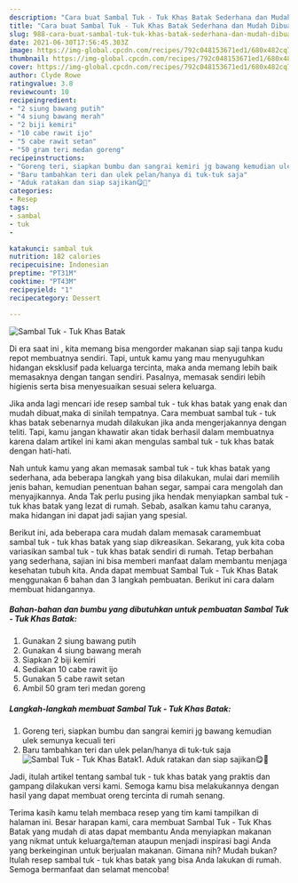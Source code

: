 ```yaml
---
description: "Cara buat Sambal Tuk - Tuk Khas Batak Sederhana dan Mudah Dibuat"
title: "Cara buat Sambal Tuk - Tuk Khas Batak Sederhana dan Mudah Dibuat"
slug: 988-cara-buat-sambal-tuk-tuk-khas-batak-sederhana-dan-mudah-dibuat
date: 2021-06-30T17:56:45.303Z
image: https://img-global.cpcdn.com/recipes/792c048153671ed1/680x482cq70/sambal-tuk-tuk-khas-batak-foto-resep-utama.jpg
thumbnail: https://img-global.cpcdn.com/recipes/792c048153671ed1/680x482cq70/sambal-tuk-tuk-khas-batak-foto-resep-utama.jpg
cover: https://img-global.cpcdn.com/recipes/792c048153671ed1/680x482cq70/sambal-tuk-tuk-khas-batak-foto-resep-utama.jpg
author: Clyde Rowe
ratingvalue: 3.8
reviewcount: 10
recipeingredient:
- "2 siung bawang putih"
- "4 siung bawang merah"
- "2 biji kemiri"
- "10 cabe rawit ijo"
- "5 cabe rawit setan"
- "50 gram teri medan goreng"
recipeinstructions:
- "Goreng teri, siapkan bumbu dan sangrai kemiri jg bawang kemudian ulek semunya kecuali teri"
- "Baru tambahkan teri dan ulek pelan/hanya di tuk-tuk saja"
- "Aduk ratakan dan siap sajikan😋🙏"
categories:
- Resep
tags:
- sambal
- tuk
- 

katakunci: sambal tuk  
nutrition: 182 calories
recipecuisine: Indonesian
preptime: "PT31M"
cooktime: "PT43M"
recipeyield: "1"
recipecategory: Dessert

---
```



![Sambal Tuk - Tuk Khas Batak](https://img-global.cpcdn.com/recipes/792c048153671ed1/680x482cq70/sambal-tuk-tuk-khas-batak-foto-resep-utama.jpg)

Di era  saat ini , kita memang bisa mengorder makanan siap saji tanpa kudu repot membuatnya sendiri. Tapi, untuk kamu yang mau menyuguhkan hidangan eksklusif pada keluarga tercinta, maka anda memang lebih baik memasaknya dengan tangan sendiri. Pasalnya, memasak sendiri lebih higienis serta bisa menyesuaikan sesuai selera keluarga.

Jika anda lagi mencari ide resep sambal tuk - tuk khas batak yang enak dan mudah dibuat,maka di sinilah tempatnya. Cara membuat sambal tuk - tuk khas batak  sebenarnya mudah dilakukan jika anda mengerjakannya dengan teliti. Tapi, kamu jangan khawatir akan tidak berhasil dalam membuatnya 
karena dalam artikel ini kami akan mengulas sambal tuk - tuk khas batak dengan hati-hati.  



Nah untuk kamu yang akan memasak sambal tuk - tuk khas batak yang sederhana, ada beberapa langkah yang bisa dilakukan, mulai dari memilih jenis bahan, kemudian penentuan bahan segar, sampai cara mengolah dan menyajikannya. Anda Tak perlu pusing jika hendak menyiapkan sambal tuk - tuk khas batak yang lezat di rumah. Sebab, asalkan kamu  tahu caranya, maka hidangan ini dapat jadi sajian yang spesial.

Berikut ini, ada beberapa cara mudah dalam memasak caramembuat sambal tuk - tuk khas batak yang siap dikreasikan. Sekarang, yuk kita coba variasikan sambal tuk - tuk khas batak sendiri di rumah. Tetap berbahan yang sederhana, sajian ini bisa memberi manfaat dalam membantu menjaga kesehatan tubuh kita. Anda dapat membuat Sambal Tuk - Tuk Khas Batak menggunakan 6 bahan dan 3 langkah pembuatan. Berikut ini cara dalam membuat hidangannya.

<!--inarticleads1-->

##### Bahan-bahan dan bumbu yang dibutuhkan untuk pembuatan Sambal Tuk - Tuk Khas Batak:

1. Gunakan 2 siung bawang putih
1. Gunakan 4 siung bawang merah
1. Siapkan 2 biji kemiri
1. Sediakan 10 cabe rawit ijo
1. Gunakan 5 cabe rawit setan
1. Ambil 50 gram teri medan goreng




<!--inarticleads2-->

##### Langkah-langkah membuat Sambal Tuk - Tuk Khas Batak:

1. Goreng teri, siapkan bumbu dan sangrai kemiri jg bawang kemudian ulek semunya kecuali teri
1. Baru tambahkan teri dan ulek pelan/hanya di tuk-tuk saja
<img src="//assets-global.cpcdn.com/assets/icons/button_play-2c75c40dde080a61004c1f40b05d8f140eaff45d7e9e6481dc71c63d2e7c4909.png" alt="Sambal Tuk - Tuk Khas Batak">1. Aduk ratakan dan siap sajikan😋🙏




Jadi, itulah artikel tentang  sambal tuk - tuk khas batak  yang praktis dan gampang dilakukan versi kami. Semoga kamu bisa melakukannya dengan hasil yang dapat membuat oreng tercinta di rumah senang. 

Terima kasih kamu telah membaca resep yang tim kami tampilkan di halaman ini. Besar harapan kami, cara membuat  Sambal Tuk - Tuk Khas Batak yang mudah di atas dapat membantu Anda menyiapkan makanan yang nikmat untuk keluarga/teman ataupun menjadi inspirasi bagi Anda yang berkeinginan untuk berjualan makanan. Gimana nih? Mudah bukan? Itulah resep sambal tuk - tuk khas batak yang bisa Anda lakukan di rumah. Semoga bermanfaat dan selamat mencoba!

